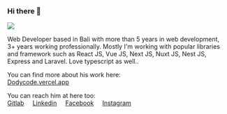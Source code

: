 ### Hi there 👋

![](https://hitx.vercel.app/counter/?id=https://github.com/dodycode/dodycode&t=github%20views)

Web Developer based in Bali with more than 5 years in web development, 3+ years working professionally. Mostly I'm working with popular libraries and framework such as React JS, Vue JS, Next JS, Nuxt JS, Nest JS, Express and Laravel. Love typescript as well..

You can find more about his work here:<br />
[Dodycode.vercel.app](https://dodycode.vercel.app)

You can reach him at here too:<br/>
[Gitlab](https://gitlab.com/kirizu336) &nbsp; &nbsp; [Linkedin](https://www.linkedin.com/in/dodycode/) &nbsp; &nbsp; [Facebook](https://facebook.com/prasdody) &nbsp; &nbsp; [Instagram](https://www.instagram.com/__dodypras/)

<!-- <a href="https://github.com/dodycode?tab=repositories"><img alt="Dodycode Activity Graph" src="https://github-readme-stats.vercel.app/api/top-langs/?username=dodycode&theme=prussian&langs_count=6&layout=compact" /></a> -->
